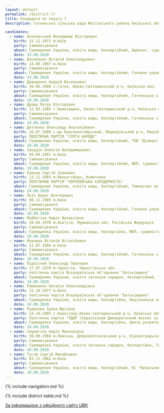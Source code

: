 ```yaml
---
layout: default
permalink: /district-7/
title: Кандидати по округу 7
description: Гатненська сільська рада Фастівського району Київської області

candidates:
  - name: Бялковський Володимир Вікторович 
    birth: 15.12.1972 м.Київ 
    party: Самовисування 
    about: Громадянин України, освіта вища, безпартійний, Адвокат, судимість відсутня 
    date: 23.09.2020
  - name: Василенко Віталій Олександрович 
    birth: 14.09.1987 м.Київ 
    party: Самовисування 
    about: Громадянин України, освіта вища, безпартійний, Головне управління Держгеокадастру Київської області, Головний спеціалст, судимість відсутня 
    date: 23.09.2020
  - name: Давиденко Андрій Васильович 
    birth: 30.06.1988 с.Гатне, Києво-Святошинський р-н, Київська обл. 
    party: Самовисування 
    about: Громадянин України, освіта вища, безпартійний, Гатненська сільска рада, Тренер, судимість відсутня 
    date: 19.09.2020
  - name: Дроща Петро Вікторович 
    birth: 12.05.1985 с.Крюківщина, Києво-Святошинський р-н, Київська обл. 
    party: Самовисування 
    about: Громадянин України, освіта вища, безпартійний, Гатненська сільська рада, Секретар Гатненської сільської ради, судимість відсутня 
    date: 19.09.2020
  - name: Дятленко Олександр Анатолійович 
    birth: 26.07.1980 с-ще Краснооктябрський, Медведівський р-н, Марійської АРСР 
    party: ПОЛІТИЧНА ПАРТІЯ "СЛУГА НАРОДУ" 
    about: Громадянин України, освіта вища, безпартійний, ТОВ "Діамант Партнерс", директор, судимість відсутня 
    date: 24.09.2020
  - name: Занудін Олексій Володимирович 
    birth: 04.09.1981 м.Київ 
    party: Самовисування 
    about: Громадянин України, освіта вища, безпартійний, ФОП, судимість відсутня 
    date: 19.09.2020
  - name: Кальов Сергій Іванович 
    birth: 13.11.1983 м.Кюлунгсборн, Німеччина 
    party: ПОЛІТИЧНА ПАРТІЯ "ЄВРОПЕЙСЬКА СОЛІДАРНІСТЬ" 
    about: Громадянин України, освіта вища, безпартійний, Тимчасово не пряцює, судимість відсутня 
    date: 24.09.2020
  - name: Лоїк Борис Вікторович 
    birth: 08.11.1985 м.Київ 
    party: Самовисування 
    about: Громадянин України, освіта вища, безпартійний, Головне управління Держгеокадастру Київська обл., Начальник відділу у Бородянському району, м.Буча, судимість відсутня 
    date: 20.09.2020
  - name: Майбогіна Надія Валеріївна 
    birth: 28.04.1978 м.Апатіти, Мурманська обл. Російська Федерація 
    party: Самовисування 
    about: Громадянка України, освіта вища, безпартійна, ФОП, судимість відсутня 
    date: 19.09.2020
  - name: Маховка Віталій Віталійович 
    birth: 21.07.1984 м.Київ 
    party: Самовисування 
    about: Громадянин України, освіта вища, безпартійний, Гатненська сільска рада, Депутат, судимість відсутня 
    date: 20.09.2020
  - name: Підлісний Олександр Павлович 
    birth: 17.07.1970 м.Чернігів, Чернігівська обл. 
    party: політична партія Всеукраїнське об’єднання "Батьківщина" 
    about: Громадянин України, освіта загальна середня, безпартійний, Тимчасово не пряцює, судимість відсутня 
    date: 24.09.2020
  - name: Романенко Наталія Олександрівна 
    birth: 31.10.1977 м.Київ 
    party: політична партія Всеукраїнське об’єднання "Батьківщина" 
    about: Громадянка України, освіта вища, безпартійна, Національна комісія з регулювання ринків фінансових послуг України, Державний службовець, судимість відсутня 
    date: 24.09.2020
  - name: Рудакова Ірина Юріївна 
    birth: 14.10.1985 с.Новосілки,Києво-Святошинський р-н, Київська обл. 
    party: Політична партія "УДАР (Український Демократичний Альянс за Реформи) Віталія Кличка" 
    about: Громадянка України, освіта вища, безпартійна, Центр розвитку дітей, Керівник, судимість відсутня 
    date: 24.09.2020
  - name: Смуригіна Надія Миколаївна 
    birth: 30.09.1984 м.Помічна, Добровелічківський р-н, Кіровоградьска обл. 
    party: Самовисування 
    about: Громадянка України, освіта загальна середня, безпартійна, Тимчасово не працює, судимість відсутня 
    date: 20.09.2020
  - name: Тугай Сергій Михайлович 
    birth: 03.11.1962 м.Київ 
    party: Самовисування 
    about: Громадянин України, освіта вища, безпартійний, КС "Київський кредитний альянс", Фінансовий Директор, судимість відсутня 
    date: 19.09.2020
---
```



{% include navigation.md %}

{% include district-table.md %}

[За інформацією з офіційного сайту ЦВК](https://www.cvk.gov.ua/pls/vm2020/pvm160pt001f01=695pid102=64341rej=0.html)

